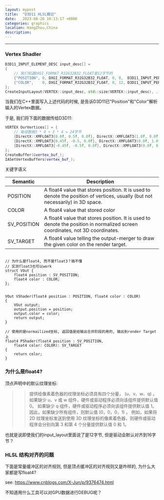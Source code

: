 ```yaml
---
layout: mypost
title:  "D3D11 HLSL摘记"
date:   2023-08-26 10:13:17 +0800
categories: graphics 
location: HangZhou,China 
description:  
---
```

---

### Vertex Shadler

```C++
D3D11_INPUT_ELEMENT_DESC input_desc[] =
{
    // 我们知道DXGI_FORMAT_R32G32B32_FLOAT是12字节的
    {"POSITION", 0, DXGI_FORMAT_R32G32B32_FLOAT, 0, 0,  D3D11_INPUT_PER_VERTEX_DATA, 0},
    {"COLOR",    0, DXGI_FORMAT_R32G32B32_FLOAT, 0, 12, D3D11_INPUT_PER_VERTEX_DATA, 0},
};
CreateInputLayout(VERTEX::input_desc, std::size(VERTEX::input_desc), ...);
```
当我们在C++里面写入上述代码的时候, 是告诉D3D11已"Position"和"Color"解析输入的Vertex数据。

于是, 我们将下面的数据传给D3D11:

```C++
VERTEX OurVertices[] = {
    // 每组数据3 * 4 + 3 * 4 = 24字节
    {DirectX::XMFLOAT3{0.0f, 0.5f, 0.0f}, DirectX::XMFLOAT3(1.0f, 0.0f, 0.0f)},
    {DirectX::XMFLOAT3{0.45f, -0.5, 0.0f}, DirectX::XMFLOAT3(0.0f, 1.0f, 0.0f)},
    {DirectX::XMFLOAT3{-0.45f, -0.5f, 0.0f}, DirectX::XMFLOAT3(0.0f, 0.0f, 1.0f)},
};
CreateBuffer(&vertex_buf_);
IASetVertexBuffers(vertex_buf_);
```

关键字语义

|  Semantic    |    Description  |
|  ----        |    ----         |
| POSITION     | A float4 value that stores position. It is used to denote the position of vertices, usually (but not necessarily) in 3D space.|
| COLOR        | A float4 value that stored color |
| SV_POSITION  | A float4 value that stores position. It is used to denote the position in normalized screen coordinates, not 3D coordinates.|
| SV_TARGET    | A float4 value telling the output-merger to draw the given color on the render target.|



```hlsl

// 为什么是float4, 而不是float3？搞不懂
// 实测float3也可以work
struct VOut {
    float4 position : SV_POSITION;
    float4 color : COLOR;
};


VOut VShader(float4 position : POSITION, float4 color : COLOR) 
{
    VOut output;
    output.position = position;
    output.color = color;
    return output;
}

// 使用的是normailized坐标, 返回值是给输出合并阶段的用的, 输出到render Target上
float4 PShader(float4 position : SV_POSITION, 
    float4 color: COLOR): SV_TARGET 
{
    return color;
}
```

### 为什么是float4?

顶点声明中的默认纹理坐标:
>>  提供给像素着色器的纹理坐标必须具有四个分量， (u、v、w、q) 。 如果缺少 u、v 或 w 组件，硬件或驱动程序必须向该组件提供默认值 0。 如果缺少 q 组件，硬件或驱动程序必须向该组件提供默认值 1。 因此，如果缺少所有组件，则默认值 (0，0，0，1) 。 例如，如果将 2D 纹理坐标发送到使用 3D 纹理坐标的像素着色器，则硬件或驱动程序会分别向第 3 和第 4 个分量提供默认值 0 和 1。

也就是说即使我们的input_layout里面说了是12字节, 但是驱动会默认对齐到16字节？

### HLSL 结构对齐的问题

下面是常量缓冲区的对齐规则, 但是顶点缓冲区的对齐规则又是咋样的, 为什么大家都是写float4?

see: https://www.cnblogs.com/X-Jun/p/9376474.html

不知道用什么工具可以对GPU数据进行DEBUG呢？